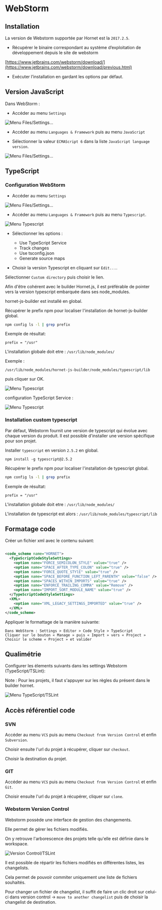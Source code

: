 # WebStorm

## Installation

La version de Webstorm supportée par Hornet est la `2017.2.5`.

- Récupérer le binaire correspondant au système d’exploitation de développement depuis le site de webstorm

[https://www.jetbrains.com/webstorm/download/](https://www.jetbrains.com/webstorm/download/previous.html)

- Exécuter l’installation en gardant les options par défaut.

## Version JavaScript

Dans WebStorm :

- Accéder au menu `Settings`

![Menu Files/Settings...](./sources/acces-settings.png)

- Accéder au menu `Languages & Framework` puis au menu `JavaScript`

- Sélectionner la valeur `ECMAScript 6` dans la liste `JavaScript language version`.

![Menu Files/Settings...](./sources/webstorm-javascript-version.png)

## TypeScript

### Configuration WebStorm

- Accéder au menu `Settings`

![Menu Files/Settings...](./sources/acces-settings.png)

- Accéder au menu `Languages & Framework` puis au menu `Typescript`.

![Menu Typescript](./sources/webstorm-typescript.png)

- Sélectionner les options :
    - Use TypeScript Service
    - Track changes
    - Use tsconfig.json
    - Generate source maps

- Choisir la version Typescript en cliquant sur `Edit...`.

Sélectionner `Custom directory` puis choisir le lien.

Afin d'être cohérent avec le builder Hornet.js, il est préférable de pointer vers la version typescript embarquée dans ses node_modules.

hornet-js-builder est installé en global.

Récupérer le prefix npm pour localiser l'installation de hornet-js-builder global.

``` sh
npm config ls -l | grep prefix
```

Exemple de résultat:

``` shell
prefix = "/usr"
```

L'installation globale doit etre : `/usr/lib/node_modules/`

Exemple :

```
/usr/lib/node_modules/hornet-js-builder/node_modules/typescript/lib
```

puis cliquer sur OK.

![Menu Typescript](./sources/webstorm-version-typescript.png)

configuration TypeScript Service :

![Menu Typescript](./sources/webstorm-typescript-service-options.png)

### Installation custom typescript

Par défaut, Webstorm fournit une version de typescript qui évolue avec chaque version du produit.
Il est possible d'installer une version spécifique pour son projet.

Installer `typescript` en version `2.5.2` en global.

``` shell
npm install -g typescript@2.5.2
```

Récupérer le prefix npm pour localiser l'installation de typescript global.

``` sh
npm config ls -l | grep prefix
```

Exemple de résultat:

``` shell
prefix = "/usr"
```

L'installation globale doit etre : `/usr/lib/node_modules/`

L'installation de typescript est alors : `/usr/lib/node_modules/typescript/lib`

## Formatage code

Créer un fichier xml avec le contenu suivant:

```xml

<code_scheme name="HORNET">
  <TypeScriptCodeStyleSettings>
    <option name="FORCE_SEMICOLON_STYLE" value="true" />
    <option name="SPACE_AFTER_TYPE_COLON" value="true" />
    <option name="FORCE_QUOTE_STYlE" value="true" />
    <option name="SPACE_BEFORE_FUNCTION_LEFT_PARENTH" value="false" />
    <option name="SPACES_WITHIN_IMPORTS" value="true" />
    <option name="ENFORCE_TRAILING_COMMA" value="Remove" />
    <option name="IMPORT_SORT_MODULE_NAME" value="true" />
  </TypeScriptCodeStyleSettings>
  <XML>
    <option name="XML_LEGACY_SETTINGS_IMPORTED" value="true" />
  </XML>
</code_scheme>

```

Appliquer le formattage de la manière suivante:

    Dans WebStorm : Settings > Editor > Code Style > TypeScript
    Cliquer sur le bouton « Manage » puis « Import » vers « Project »
    Choisir le scheme « Project » et valider


## Qualimétrie

Configurer les élements suivants dans les settings Webstorm (TypeScript/TSLint):

 Note :
 Pour les projets, il faut s'appuyer sur les règles du présent dans le builder hornet.

![Menu TypeScript/TSLint](./sources/webstorm-qualimetrie.png)

## Accès référentiel code

### SVN

Accéder au menu `VCS` puis au menu `Checkout from Version Control` et enfin `Subversion`.

Choisir ensuite l'url du projet à récupérer, cliquer sur `checkout`.

Choisir la destination du projet.

### GIT

Accéder au menu `VCS` puis au menu `Checkout from Version Control` et enfin `Git`.

Choisir ensuite l'url du projet à récupérer, cliquer sur `clone`.

### Webstorm Version Control

Webstorm possède une interface de gestion des changements.

Elle permet de gérer les fichiers modifiés.

On y retrouve l'arborescence des projets telle qu'elle est définie dans le workspace.

![Version Control/TSLint](./sources/webstorm-version-control.png)

Il est possible de répartir les fichiers modifiés en différentes listes, les changelists.

Cela permet de pouvoir commiter uniquement une liste de fichiers souhaités.

Pour changer un fichier de changelist, il suffit de faire un clic droit sur celui-ci dans version control -> `move to another changelist`
puis de choisir la changelist de destination.